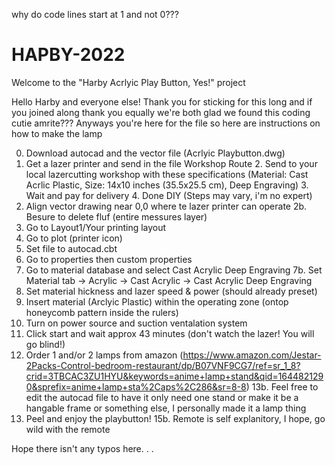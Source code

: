 why do code lines start at 1 and not 0???

# HAPBY-2022
Welcome to the "Harby Acrlyic Play Button, Yes!" project

Hello Harby and everyone else! Thank you for sticking for this long and if you joined along thank you equally we're both glad we found this coding cutie amrite???
Anyways you're here for the file so here are instructions on how to make the lamp

0. Download autocad and the vector file (Acrlyic Playbutton.dwg)
1. Get a lazer printer and send in the file
    Workshop Route
        2. Send to your local lazercutting workshop with these specifications (Material: Cast Acrlic Plastic, Size: 14x10 inches (35.5x25.5 cm), Deep Engraving)
        3. Wait and pay for delivery 
        4. Done
    DIY (Steps may vary, i'm no expert)
2. Align vector drawing near 0,0 where te lazer printer can operate
    2b. Besure to delete fluf (entire messures layer)
3. Go to Layout1/Your printing layout
4. Go to plot (printer icon)
5. Set file to autocad.cbt 
6. Go to properties then custom properties
7. Go to material database and select Cast Acrylic Deep Engraving
    7b. Set Material tab -> Acrylic -> Cast Acrylic -> Cast Acrylic Deep Engraving
8. Set material hickness and lazer speed & power (should already preset)
9. Insert material (Arclyic Plastic) within the operating zone (ontop honeycomb pattern inside the rulers)
10. Turn on power source and suction ventalation system
11. Click start and wait approx 43 minutes (don't watch the lazer! You will go blind!)
13. Order 1 and/or 2 lamps from amazon (https://www.amazon.com/Jestar-2Packs-Control-bedroom-restaurant/dp/B07VNF9CG7/ref=sr_1_8?crid=3TBCAC3ZU1HYU&keywords=anime+lamp+stand&qid=1644821290&sprefix=anime+lamp+sta%2Caps%2C286&sr=8-8)
    13b. Feel free to edit the autocad file to have it only need one stand or make it be a hangable frame or something else, I personally made it a lamp thing
14. Peel and enjoy the playbutton!
    15b. Remote is self explanitory, I hope, go wild with the remote
    
Hope there isn't any typos here. . . 
